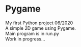 # Pygame
My first Python project 06/2020 \
A simple 2D game using Pygame. \
Main program is in run.py \
Work in progress...
